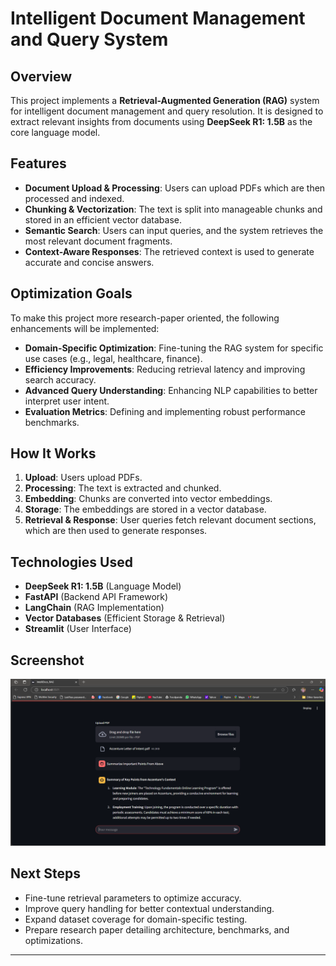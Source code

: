 # Intelligent Document Management and Query System

## Overview
This project implements a **Retrieval-Augmented Generation (RAG)** system for intelligent document management and query resolution. It is designed to extract relevant insights from documents using **DeepSeek R1: 1.5B** as the core language model.

## Features
- **Document Upload & Processing**: Users can upload PDFs which are then processed and indexed.
- **Chunking & Vectorization**: The text is split into manageable chunks and stored in an efficient vector database.
- **Semantic Search**: Users can input queries, and the system retrieves the most relevant document fragments.
- **Context-Aware Responses**: The retrieved context is used to generate accurate and concise answers.

## Optimization Goals
To make this project more research-paper oriented, the following enhancements will be implemented:
- **Domain-Specific Optimization**: Fine-tuning the RAG system for specific use cases (e.g., legal, healthcare, finance).
- **Efficiency Improvements**: Reducing retrieval latency and improving search accuracy.
- **Advanced Query Understanding**: Enhancing NLP capabilities to better interpret user intent.
- **Evaluation Metrics**: Defining and implementing robust performance benchmarks.

## How It Works
1. **Upload**: Users upload PDFs.
2. **Processing**: The text is extracted and chunked.
3. **Embedding**: Chunks are converted into vector embeddings.
4. **Storage**: The embeddings are stored in a vector database.
5. **Retrieval & Response**: User queries fetch relevant document sections, which are then used to generate responses.

## Technologies Used
- **DeepSeek R1: 1.5B** (Language Model)
- **FastAPI** (Backend API Framework)
- **LangChain** (RAG Implementation)
- **Vector Databases** (Efficient Storage & Retrieval)
- **Streamlit** (User Interface)

## Screenshot
![App Screenshot](Screenshot_Prototype.png)  

## Next Steps
- Fine-tune retrieval parameters to optimize accuracy.
- Improve query handling for better contextual understanding.
- Expand dataset coverage for domain-specific testing.
- Prepare research paper detailing architecture, benchmarks, and optimizations.

---
